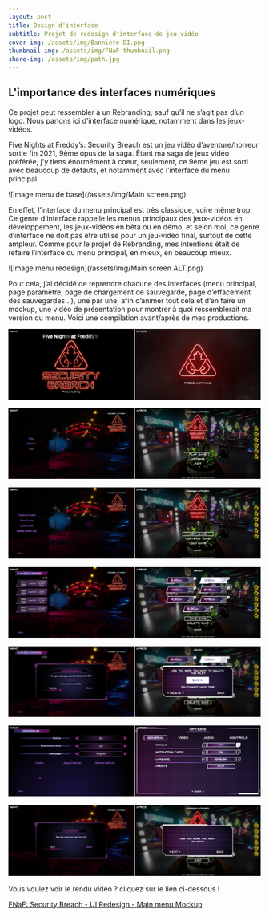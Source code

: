 ```yaml
---
layout: post
title: Design d'interface
subtitle: Projet de redesign d'interface de jeu-vidéo
cover-img: /assets/img/Bannière DI.png
thumbnail-img: /assets/img/FNaF thumbnail.png
share-img: /assets/img/path.jpg
---
```


## L'importance des interfaces numériques

Ce projet  peut ressembler à un Rebranding, sauf qu’il ne s’agit pas d’un logo. Nous parlons ici d’interface numérique, notamment dans les jeux-vidéos.

Five Nights at Freddy’s: Security Breach est un jeu vidéo d’aventure/horreur sortie fin 2021, 9ème opus de la saga. Étant ma saga de jeux vidéo préférée, j'y tiens énormément à coeur, seulement, ce 9ème jeu est sorti avec beaucoup de défauts, et notamment avec l’interface du menu principal.

![Image menu de base](/assets/img/Main screen.png)

En effet, l’interface du menu principal est très classique, voire même trop. Ce genre d’interface rappelle les menus principaux des jeux-vidéos en développement, les jeux-vidéos en bêta ou en démo, et selon moi, ce genre d’interface ne doit pas être utilisé pour un jeu-vidéo final, surtout de cette ampleur.
Comme pour le projet de Rebranding, mes intentions était de refaire l’interface du menu principal, en mieux, en beaucoup mieux.

![Image menu redesign](/assets/img/Main screen ALT.png)

Pour cela, j’ai décidé de reprendre chacune des interfaces (menu principal, page paramètre, page de chargement de sauvegarde, page d’effacement des sauvegardes…), une par une, afin d’animer tout cela et d’en faire un mockup, une vidéo de présentation pour montrer à quoi ressemblerait ma version du menu. Voici une compilation avant/après de mes productions.

![Compil 1](/assets/img/Compilation.png)

![Compil 2](/assets/img/Compilation2.png)

![Compil 3](/assets/img/Compilation3.png)

![Compil 4](/assets/img/Compilation4.png)

![Compil 5](/assets/img/Compilation5.png)

![Compil 6](/assets/img/Compilation6.png)

![Compil 7](/assets/img/Compilation7.png)

Vous voulez voir le rendu vidéo ? cliquez sur le lien ci-dessous !

[FNaF: Security Breach - UI Redesign - Main menu Mockup](https://youtu.be/dtG_DAEKTAs)
